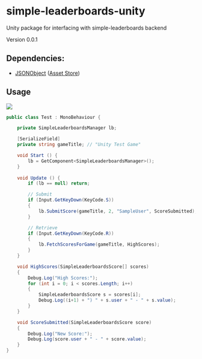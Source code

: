 # simple-leaderboards-unity
Unity package for interfacing with simple-leaderboards backend

Version 0.0.1

## Dependencies:
- [JSONObject](https://github.com/mtschoen/JSONObject) ([Asset Store](https://www.assetstore.unity3d.com/en/#!/content/710))

## Usage

![](https://github.com/jordankid93/simple-leaderboards-unity/blob/master/TestGameObject.png)

```C#
public class Test : MonoBehaviour {

	private SimpleLeaderboardsManager lb;

	[SerializeField]
	private string gameTitle; // "Unity Test Game"

	void Start () {
		lb = GetComponent<SimpleLeaderboardsManager>();
	}
	
	void Update () {
		if (lb == null) return;

		// Submit
		if (Input.GetKeyDown(KeyCode.S))
		{
			lb.SubmitScore(gameTitle, 2, "SampleUser", ScoreSubmitted);
		}

		// Retrieve
		if (Input.GetKeyDown(KeyCode.R))
		{
			lb.FetchScoresForGame(gameTitle, HighScores);
		}
	}

	void HighScores(SimpleLeaderboardsScore[] scores)
	{
		Debug.Log("High Scores:");
		for (int i = 0; i < scores.Length; i++)
		{
			SimpleLeaderboardsScore s = scores[i];
			Debug.Log((i+1) + ") " + s.user + " - " + s.value);
		}
	}

	void ScoreSubmitted(SimpleLeaderboardsScore score)
	{
		Debug.Log("New Score:");
		Debug.Log(score.user + " - " + score.value);
	}
}
```
